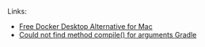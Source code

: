 

Links:
- [Free Docker Desktop Alternative for Mac](https://medium.com/javarevisited/free-docker-desktop-alternative-for-mac-c3845d8a2345)
- [Could not find method compile() for arguments Gradle](https://stackoverflow.com/questions/23796404/could-not-find-method-compile-for-arguments-gradle)